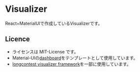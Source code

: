 # Visualizer

React+MaterialUIで作成しているVisualizerです。

## Licence

* ライセンスは MIT-License です。
* Material-UIの[dashboard](https://github.com/mui/material-ui/tree/v5.10.1/docs/data/material/getting-started/templates/dashboard)をテンプレートとして使用しています。
* [longcontest visualizer framework](https://github.com/kmyk/longcontest-visualizer-framework)を一部に使用しています。
